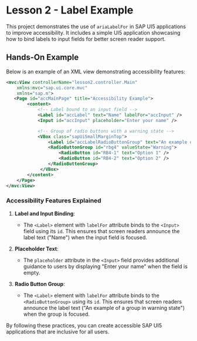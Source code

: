 # Lesson 2 - Label Example

This project demonstrates the use of `ariaLabelFor` in SAP UI5 applications to improve accessibility. It includes a simple UI5 application showcasing how to bind labels to input fields for better screen reader support.

## Hands-On Example

Below is an example of an XML view demonstrating accessibility features:

```xml
<mvc:View controllerName="lesson2.controller.Main"
    xmlns:mvc="sap.ui.core.mvc"
    xmlns="sap.m">
   <Page id="accMainPage" title="Accessibility Example">
        <content>
            <!-- Label bound to an input field -->
            <Label id="accLabel" text="Name" labelFor="accInput" />
            <Input id="accInput" placeholder="Enter your name" />

            <!-- Group of radio buttons with a warning state -->
            <VBox class="sapUiSmallMarginTop">
                <Label id="accLabelRadioButtonGroup" text="An example of a group in warning state" labelFor="rbg4" />
                <RadioButtonGroup id="rbg4" valueState="Warning">
                    <RadioButton id="RB4-1" text="Option 1" />
                    <RadioButton id="RB4-2" text="Option 2" />           
                </RadioButtonGroup>
             </VBox>
        </content>
    </Page>
</mvc:View>
```

### Accessibility Features Explained

1. **Label and Input Binding**:
   - The `<Label>` element with `labelFor` attribute binds to the `<Input>` field using its `id`. This ensures that screen readers announce the label text ("Name") when the input field is focused.

2. **Placeholder Text**:
   - The `placeholder` attribute in the `<Input>` field provides additional guidance to users by displaying "Enter your name" when the field is empty.

3. **Radio Button Group**:
   - The `<Label>` element with `labelFor` attribute binds to the `<RadioButtonGroup>` using its `id`. This ensures that screen readers announce the label text ("An example of a group in warning state") when the group is focused.

By following these practices, you can create accessible SAP UI5 applications that are inclusive for all users.
